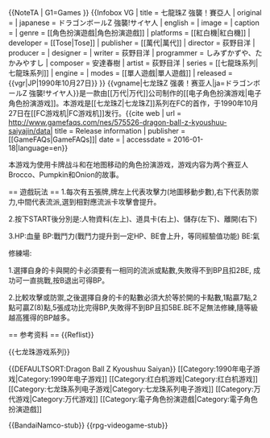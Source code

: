 {{NoteTA
| G1=Games
}}
{{Infobox VG
| title       = 七龍珠Z 強襲！賽亞人
| original    = 
| japanese    = ドラゴンボールZ 強襲!サイヤ人
| english     = 
| image       = 
| caption     = 
| genre       = [[角色扮演遊戲|角色扮演遊戲]]
| platforms   = [[紅白機|紅白機]]
| developer   = [[Tose|Tose]]
| publisher   = [[萬代|萬代]]
| director    = 荻野目洋
| producer    = 
| designer    = 
| writer      = 荻野目洋
| programmer  = しみずかずや、たかみやすし
| composer    = 安達春樹
| artist      = 荻野目洋
| series      = [[七龍珠系列|七龍珠系列]]
| engine      = 
| modes       = [[單人遊戲|單人遊戲]]
| released    = {{vgr|JP|1990年10月27日}}
}}
{{vgname|七龙珠Z 强袭！赛亚人|ja=ドラゴンボールZ 強襲!サイヤ人}}是一款由[[万代|万代]]公司制作的[[电子角色扮演游戏|电子角色扮演游戏]]。本游戏是[[七龙珠Z|七龙珠Z]]系列在FC的首作，于1990年10月27日在[[FC游戏机|FC游戏机]]发行。<ref name="gamefaqs">{{cite web | url = http://www.gamefaqs.com/nes/575526-dragon-ball-z-kyoushuu-saiyajin/data| title = Release information | publisher = [[GameFAQs|GameFAQs]]| date = | accessdate = 2016-01-18|language=en}}</ref>

本游戏为使用卡牌战斗和在地图移动的角色扮演游戏，游戏内容为两个赛亚人Brocco、Pumpkin和Onion的故事。

== 遊戲玩法 ==
1.每次有五張牌,牌左上代表攻擊力(地圖移動步數),右下代表防禦力,中間代表流派,選到相對應流派卡攻擊會提升。

2.按下START後分別是:人物資料(左上)、道具卡(右上)、儲存(左下)、離開(右下)

3.HP:血量  BP:戰鬥力(戰鬥力提升到一定HP、BE會上升，等同經驗值功能)  BE:氣

修練場:

1.選擇自身的卡與開的卡必須要有一相同的流派或點數,失敗得不到BP且扣2BE, 成功可一直挑戰,按B退出可得BP。

2.比較攻擊或防禦,之後選擇自身的卡的點數必須大於等於開的卡點數,1點贏7點,2點可贏Z(8)點,5張成功比完得BP,失敗得不到BP且扣5BE.BE不足無法修練,隨等級越高獲得的BP越多。

== 参考资料 ==
{{Reflist}}

{{七龙珠游戏系列}}

{{DEFAULTSORT:Dragon Ball Z Kyoushuu Saiyan}}
[[Category:1990年电子游戏|Category:1990年电子游戏]]
[[Category:红白机游戏|Category:红白机游戏]]
[[Category:七龙珠系列电子游戏|Category:七龙珠系列电子游戏]]
[[Category:万代游戏|Category:万代游戏]]
[[Category:電子角色扮演遊戲|Category:電子角色扮演遊戲]]

{{BandaiNamco-stub}}
{{rpg-videogame-stub}}